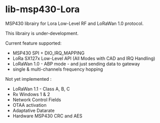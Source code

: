 # lib-msp430-Lora
MSP430 librairy for Lora Low-Level RF and LoRaWan 1.0 protocol.

This librairy is under-development.

Current feature supported:
- MSP430 SPI + DIO_IRQ_MAPPING
- LoRa SX127x Low-Level API (All Modes with CAD and IRQ Handling)
- LoRaWan 1.0 - ABP mode - and just sending data to gateway
- single & multi-channels frequency hopping

Not yet implemented :
- LoRaWan 1.1 - Class A, B, C
- Rx Windows 1 & 2
- Network Control Fields
- OTAA activation
- Adaptative Datarate
- Hardware MSP430 CRC and AES
